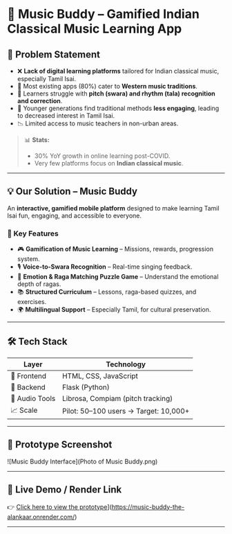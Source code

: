 # 🎵 Music Buddy – Gamified Indian Classical Music Learning App

## 📌 Problem Statement

- ❌ **Lack of digital learning platforms** tailored for Indian classical music, especially Tamil Isai.
- 🎯 Most existing apps (80%) cater to **Western music traditions**.
- 🧭 Learners struggle with **pitch (swara) and rhythm (tala) recognition and correction**.
- 🧒 Younger generations find traditional methods **less engaging**, leading to decreased interest in Tamil Isai.
- 📉 Limited access to music teachers in non-urban areas.

> 📊 **Stats:**  
> - 30% YoY growth in online learning post-COVID.  
> - Very few platforms focus on **Indian classical music**.

---

## 💡 Our Solution – Music Buddy

An **interactive, gamified mobile platform** designed to make learning Tamil Isai fun, engaging, and accessible to everyone.

### 🔑 Key Features

- 🎮 **Gamification of Music Learning** – Missions, rewards, progression system.
- 🎙️ **Voice-to-Swara Recognition** – Real-time singing feedback.
- 🎼 **Emotion & Raga Matching Puzzle Game** – Understand the emotional depth of ragas.
- 📚 **Structured Curriculum** – Lessons, raga-based quizzes, and exercises.
- 🌍 **Multilingual Support** – Especially Tamil, for cultural preservation.

---

## 🛠️ Tech Stack

| Layer        | Technology                       |
|--------------|----------------------------------|
| 🎨 Frontend   | HTML, CSS, JavaScript             |
| 🔧 Backend    | Flask (Python)                   |
| 🎵 Audio Tools| Librosa, Compiam (pitch tracking) |
| 📈 Scale      | Pilot: 50–100 users → Target: 10,000+ |

---

## 📱 Prototype Screenshot

![Music Buddy Interface](Photo of Music Buddy.png)

---

## 🔗 Live Demo / Render Link

👉 [Click here to view the prototype]([https://your-render-link.com)](https://music-buddy-the-alankaar.onrender.com/)

---
